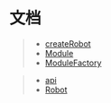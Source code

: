 # 文档

> - [createRobot](/cqnode/docs/createrobot)
> - [Module](/cqnode/docs/module)
> - [ModuleFactory](/cqnode/docs/modulefactory)

> - [api](/cqnode/docs/api)
> - [Robot](/cqnode/docs/robot)